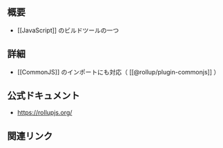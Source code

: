 ## 概要
- [[JavaScript]] のビルドツールの一つ

## 詳細
- [[CommonJS]] のインポートにも対応（ [[@rollup/plugin-commonjs]] ）

## 公式ドキュメント
- https://rollupjs.org/

## 関連リンク

